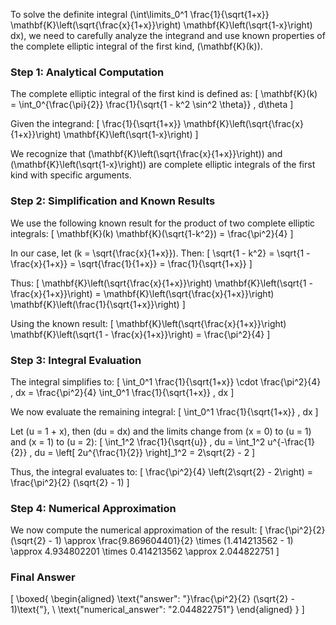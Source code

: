 To solve the definite integral \(\int\limits_0^1 \frac{1}{\sqrt{1+x}} \mathbf{K}\left(\sqrt{\frac{x}{1+x}}\right) \mathbf{K}\left(\sqrt{1-x}\right) dx\), we need to carefully analyze the integrand and use known properties of the complete elliptic integral of the first kind, \(\mathbf{K}(k)\).

### Step 1: Analytical Computation

The complete elliptic integral of the first kind is defined as:
\[
\mathbf{K}(k) = \int_0^{\frac{\pi}{2}} \frac{1}{\sqrt{1 - k^2 \sin^2 \theta}} \, d\theta
\]

Given the integrand:
\[
\frac{1}{\sqrt{1+x}} \mathbf{K}\left(\sqrt{\frac{x}{1+x}}\right) \mathbf{K}\left(\sqrt{1-x}\right)
\]

We recognize that \(\mathbf{K}\left(\sqrt{\frac{x}{1+x}}\right)\) and \(\mathbf{K}\left(\sqrt{1-x}\right)\) are complete elliptic integrals of the first kind with specific arguments.

### Step 2: Simplification and Known Results

We use the following known result for the product of two complete elliptic integrals:
\[
\mathbf{K}(k) \mathbf{K}(\sqrt{1-k^2}) = \frac{\pi^2}{4}
\]

In our case, let \(k = \sqrt{\frac{x}{1+x}}\). Then:
\[
\sqrt{1 - k^2} = \sqrt{1 - \frac{x}{1+x}} = \sqrt{\frac{1}{1+x}} = \frac{1}{\sqrt{1+x}}
\]

Thus:
\[
\mathbf{K}\left(\sqrt{\frac{x}{1+x}}\right) \mathbf{K}\left(\sqrt{1 - \frac{x}{1+x}}\right) = \mathbf{K}\left(\sqrt{\frac{x}{1+x}}\right) \mathbf{K}\left(\frac{1}{\sqrt{1+x}}\right)
\]

Using the known result:
\[
\mathbf{K}\left(\sqrt{\frac{x}{1+x}}\right) \mathbf{K}\left(\sqrt{1 - \frac{x}{1+x}}\right) = \frac{\pi^2}{4}
\]

### Step 3: Integral Evaluation

The integral simplifies to:
\[
\int_0^1 \frac{1}{\sqrt{1+x}} \cdot \frac{\pi^2}{4} \, dx = \frac{\pi^2}{4} \int_0^1 \frac{1}{\sqrt{1+x}} \, dx
\]

We now evaluate the remaining integral:
\[
\int_0^1 \frac{1}{\sqrt{1+x}} \, dx
\]

Let \(u = 1 + x\), then \(du = dx\) and the limits change from \(x = 0\) to \(u = 1\) and \(x = 1\) to \(u = 2\):
\[
\int_1^2 \frac{1}{\sqrt{u}} \, du = \int_1^2 u^{-\frac{1}{2}} \, du = \left[ 2u^{\frac{1}{2}} \right]_1^2 = 2\sqrt{2} - 2
\]

Thus, the integral evaluates to:
\[
\frac{\pi^2}{4} \left(2\sqrt{2} - 2\right) = \frac{\pi^2}{2} (\sqrt{2} - 1)
\]

### Step 4: Numerical Approximation

We now compute the numerical approximation of the result:
\[
\frac{\pi^2}{2} (\sqrt{2} - 1) \approx \frac{9.869604401}{2} \times (1.414213562 - 1) \approx 4.934802201 \times 0.414213562 \approx 2.044822751
\]

### Final Answer

\[
\boxed{
\begin{aligned}
\text{"answer": "}\frac{\pi^2}{2} (\sqrt{2} - 1)\text{"}, \\
\text{"numerical_answer": "2.044822751"}
\end{aligned}
}
\]